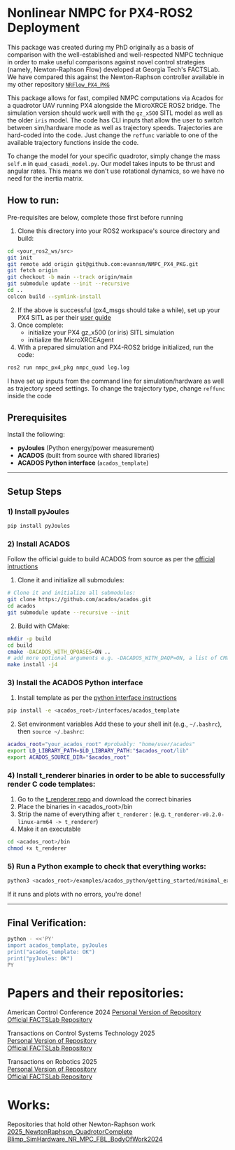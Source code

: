 # Nonlinear NMPC for PX4-ROS2 Deployment
This package was created during my PhD originally as a basis of comparison with the well-established and well-respected NMPC technique in order to make useful comparisons against novel control strategies (namely, Newton-Raphson Flow) developed at Georgia Tech's FACTSLab. We have compared this against the Newton-Raphson controller available in my other repository [`NRFlow_PX4_PKG`](https://github.com/evannsm/NRFlow_PX4_PKG)


This package allows for fast, compiled NMPC computations via Acados for a quadrotor UAV running PX4 alongside the MicroXRCE ROS2 bridge. The simulation version should work well with the `gz_x500` SITL model as well as the older `iris` model. The code has CLI inputs that allow the user to switch between sim/hardware mode as well as trajectory speeds. Trajectories are hard-coded into the code. Just change the `reffunc` variable to one of the available trajectory functions inside the code.


To change the model for your specific quadrotor, simply change the mass `self.m` in `quad_casadi_model.py`. Our model takes inputs to be thrust and angular rates. This means we don't use rotational dynamics, so we have no need for the inertia matrix.

## How to run:
Pre-requisites are below, complete those first before running
1. Clone this directory into your ROS2 workspace's source directory and build:
```bash
cd <your_ros2_ws/src>
git init
git remote add origin git@github.com:evannsm/NMPC_PX4_PKG.git
git fetch origin
git checkout -b main --track origin/main
git submodule update --init --recursive
cd ..
colcon build --symlink-install
```
2. If the above is successful (px4_msgs should take a while), set up your PX4 SITL as per their [user guide](https://docs.px4.io/main/en/ros2/user_guide.html)
3. Once complete:
   - initialize your PX4 gz_x500 (or iris) SITL simulation
   - initialize the MicroXRCEAgent
4. With a prepared simulation and PX4-ROS2 bridge initialized, run the code:
```bash
ros2 run nmpc_px4_pkg nmpc_quad log.log
```

I have set up inputs from the command line for simulation/hardware as well as trajectory speed settings.
To change the trajectory type, change `reffunc` inside the code

## Prerequisites

Install the following:
- **pyJoules** (Python energy/power measurement)
- **ACADOS** (built from source with shared libraries)
- **ACADOS Python interface** (`acados_template`)

---

## Setup Steps

### 1) Install pyJoules
~~~bash
pip install pyJoules
~~~

### 2) Install ACADOS
Follow the official guide to build ACADOS from source as per the [official intructions](https://docs.acados.org/installation/index.html)
1. Clone it and initialize all submodules:
```bash
# Clone it and initialize all submodules:
git clone https://github.com/acados/acados.git
cd acados
git submodule update --recursive --init
```
2. Build with CMake:
```bash
mkdir -p build
cd build
cmake -DACADOS_WITH_QPOASES=ON ..
# add more optional arguments e.g. -DACADOS_WITH_DAQP=ON, a list of CMake options is provided below
make install -j4
```

### 3) Install the ACADOS Python interface
1. Install template as per the [python interface instructions](https://docs.acados.org/python_interface/index.html)
~~~bash
pip install -e <acados_root>/interfaces/acados_template
~~~

2. Set environment variables
Add these to your shell init (e.g., `~/.bashrc`), then `source ~/.bashrc`:
~~~bash
acados_root="your_acados_root" #probably: "home/user/acados"
export LD_LIBRARY_PATH=$LD_LIBRARY_PATH:"$acados_root/lib"
export ACADOS_SOURCE_DIR="$acados_root"
~~~

### 4) Install t_renderer binaries in order to be able to successfully render C code templates:
1. Go to the [t_renderer repo](https://github.com/acados/tera_renderer/releases/) and download the correct binaries
2. Place the binaries in <acados_root>/bin
3. Strip the name of everything after `t_renderer` : (e.g. `t_renderer-v0.2.0-linux-arm64 -> t_renderer`)
4. Make it an executable
```bash
cd <acados_root>/bin
chmod +x t_renderer
```

### 5) Run a Python example to check that everything works:
```bash
python3 <acados_root>/examples/acados_python/getting_started/minimal_example_ocp.py
```

If it runs and plots with no errors, you're done!

---

## Final Verification:
~~~bash
python - <<'PY'
import acados_template, pyJoules
print("acados_template: OK")
print("pyJoules: OK")
PY
~~~

# Papers and their repositories:
American Control Conference 2024
[Personal Version of Repository](https://github.com/evannsm/MoralesCuadrado_ACC2024)  
[Official FACTSLab Repository](https://github.com/gtfactslab/MoralesCuadrado_Llanes_ACC2024)  

Transactions on Control Systems Technology 2025  
[Personal Version of Repository](https://github.com/evannsm/MoralesCuadrado_Baird_TCST2025)  
[Official FACTSLab Repository](https://github.com/gtfactslab/Baird_MoralesCuadrado_TRO_2025)  

Transactions on Robotics 2025  
[Personal Version of Repository](https://github.com/evannsm/MoralesCuadrado_Baird_TCST2025)  
[Official FACTSLab Repository](https://github.com/gtfactslab/MoralesCuadrado_Baird_TCST2025)  

# Works:
Repositories that hold other Newton-Raphson work
[2025_NewtonRaphson_QuadrotorComplete](https://github.com/evannsm/2025_NewtonRaphson_QuadrotorComplete)  
[Blimp_SimHardware_NR_MPC_FBL_BodyOfWork2024](https://github.com/evannsm/Blimp_SimHardware_NR_MPC_FBL_BodyOfWork2024)  

